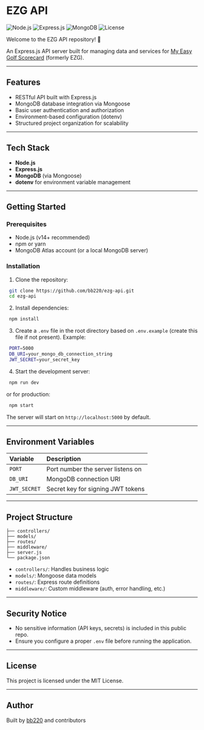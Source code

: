 # EZG API

![Node.js](https://img.shields.io/badge/Node.js-14%2B-green)
![Express.js](https://img.shields.io/badge/Express.js-API-lightgrey)
![MongoDB](https://img.shields.io/badge/MongoDB-Database-brightgreen)
![License](https://img.shields.io/badge/License-MIT-blue)

Welcome to the EZG API repository! 🚀

An Express.js API server built for managing data and services for [My Easy Golf Scorecard](https://myeasygolfscorecard.com/) (formerly EZG).

---

## Features

- RESTful API built with Express.js
- MongoDB database integration via Mongoose
- Basic user authentication and authorization
- Environment-based configuration (dotenv)
- Structured project organization for scalability

---

## Tech Stack

- **Node.js**
- **Express.js**
- **MongoDB** (via Mongoose)
- **dotenv** for environment variable management

---

## Getting Started

### Prerequisites

- Node.js (v14+ recommended)
- npm or yarn
- MongoDB Atlas account (or a local MongoDB server)

### Installation

1. Clone the repository:

```bash
 git clone https://github.com/bb220/ezg-api.git
 cd ezg-api
```

2. Install dependencies:

```bash
 npm install
```

3. Create a `.env` file in the root directory based on `.env.example` (create this file if not present). Example:

```bash
 PORT=5000
 DB_URI=your_mongo_db_connection_string
 JWT_SECRET=your_secret_key
```

4. Start the development server:

```bash
 npm run dev
```

or for production:

```bash
 npm start
```

The server will start on `http://localhost:5000` by default.

---

## Environment Variables

| Variable | Description |
|:---------|:------------|
| `PORT` | Port number the server listens on |
| `DB_URI` | MongoDB connection URI |
| `JWT_SECRET` | Secret key for signing JWT tokens |

---

## Project Structure

```
├── controllers/
├── models/
├── routes/
├── middleware/
├── server.js
└── package.json
```

- `controllers/`: Handles business logic
- `models/`: Mongoose data models
- `routes/`: Express route definitions
- `middleware/`: Custom middleware (auth, error handling, etc.)

---

## Security Notice

- No sensitive information (API keys, secrets) is included in this public repo.
- Ensure you configure a proper `.env` file before running the application.

---

## License

This project is licensed under the MIT License.

---

## Author

Built by [bb220](https://github.com/bb220) and contributors
